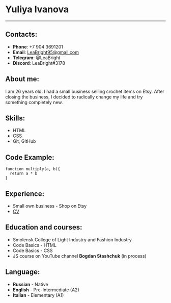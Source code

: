 # Yuliya Ivanova
***
## Contacts:
* **Phone**: +7 904 3691201
* **Email**: LeaBright95@gmail.com
* **Telegram**: @LeaBright
* **Discord**: LeaBright#3178

## About me:
I am 26 years old. I had a small business selling crochet items on Etsy.
After closing the business, I decided to radically change my life and try something completely new.

## Skills:
* HTML
* CSS
* Git, GitHub

## Code Example:
```
function multiply(a, b){
  return a * b
}
```

## Experience:
* Small own business - Shop on Etsy
* [CV](https://github.com/LeaBright/rsschool-cv)

## Education and courses:
* Smolensk College of Light Industry and Fashion Industry
* Code Basics - HTML
* Code Basics - CSS
* JS course on YouTube channel **Bogdan Stashchuk** (in process)

## Language:
* **Russian** - Native
* **English** - Pre-Intermediate (A2)
* **Italian** - Elementary (A1)